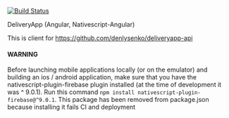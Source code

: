 [![Build Status](https://travis-ci.org/denlysenko/deliveryapp-angular.svg?branch=develop)](https://travis-ci.org/denlysenko/deliveryapp-angular)

DeliveryApp (Angular, Nativescript-Angular)

This is client for https://github.com/denlysenko/deliveryapp-api

#### WARNING

Before launching mobile applications locally (or on the emulator) and building an ios / android application, make sure that you have the nativescript-plugin-firebase plugin installed (at the time of development it was ^ 9.0.1). Run this command `npm install nativescript-plugin-firebase@^9.0.1`. This package has been removed from package.json because installing it fails CI and deployment
